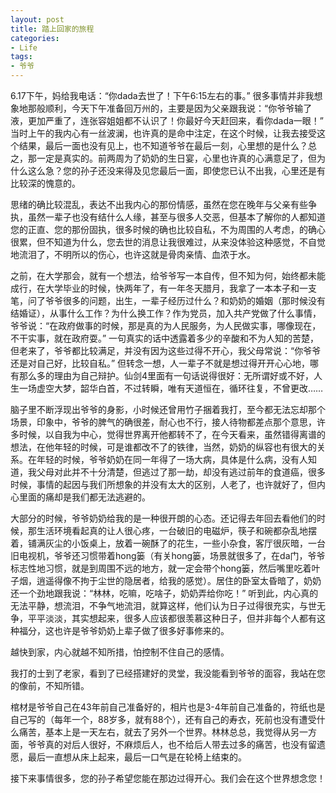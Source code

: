 ```yaml
---
layout: post
title: 踏上回家的旅程
categories:
- Life
tags:
- 爷爷
---
```


6.17下午，妈给我电话：“你dada去世了！下午6:15左右的事。” 很多事情并非我想象地那般顺利，今天下午准备回万州的，主要是因为父亲跟我说：“你爷爷输了液，更加严重了，连张容姐姐都不认识了！你最好今天赶回来，看你dada一眼！” 当时上午的我内心有一丝波澜，也许真的是命中注定，在这个时候，让我去接受这个结果，最后一面也没有见上，也不知道爷爷在最后一刻，心里想的是什么？总之，那一定是真实的。前两周为了奶奶的生日宴，心里也许真的心满意足了，但为什么这么急？您的孙子还没来得及见您最后一面，即使您已认不出我，心里还是有比较深的愧意的。

思绪的确比较混乱，表达不出我内心的那份情感，虽然在您在晚年与父亲有些争执，虽然一辈子也没有结什么人缘，甚至与很多人交恶，但基本了解你的人都知道您的正直、您的那份固执，很多时候的确也比较自私，不为周围的人考虑，的确心很累，但不知道为什么，您去世的消息让我很难过，从来没体验这种感觉，不自觉地流泪了，不明所以的伤心，也许这就是骨肉亲情、血浓于水。

之前，在大学那会，就有一个想法，给爷爷写一本自传，但不知为何，始终都未能成行，在大学毕业的时候，快两年了，有一年冬天腊月，我拿了一本本子和一支笔，问了爷爷很多的问题，出生，一辈子经历过什么？和奶奶的婚姻（那时候没有结婚证），从事什么工作？为什么换工作？作为党员，加入共产党做了什么事情，爷爷说：“在政府做事的时候，那是真的为人民服务，为人民做实事，哪像现在，不干实事，就在政府耍。” 一句真实的话中透露着多少的辛酸和不为人知的苦楚，但老来了，爷爷都比较满足，并没有因为这些过得不开心，我父母常说：“你爷爷还是对自己好，比较自私。” 但转念一想，人一辈子不就是想过得开开心心地，哪有那么多的理由为自己辩护。仙剑4里面有一句话说得很好：无所谓好或不好，人生一场虚空大梦，韶华白首，不过转瞬，唯有天道恒在，循环往复，不曾更改……

脑子里不断浮现出爷爷的身影，小时候还曾用竹子捆着我打，至今都无法忘却那个场景，印象中，爷爷的脾气的确很差，耐心也不行，接人待物都差点那个意思，许多时候，以自我为中心，觉得世界离开他都转不了，在今天看来，虽然错得离谱的想法，在他年轻的时候，可是谁都改不了的铁律，当然，奶奶的纵容也有很大的关系。在年轻的时候，爷爷奶奶在同一年得了一场大病，具体是什么病，没有人知道，我父母对此并不十分清楚，但逃过了那一劫，却没有逃过前年的食道癌，很多时候，事情的起因与我们所想象的并没有太大的区别，人老了，也许就好了，但内心里面的痛却是我们都无法逃避的。

大部分的时候，爷爷奶奶给我的是一种很开朗的心态。还记得去年回去看他们的时候，那生活环境看起真的让人很心疼，一台破旧的电磁炉，筷子和碗都杂乱地摆着，铺满灰尘的小饭桌上，放着一碗酥了的花生，一些小杂食，客厅很灰暗，一台旧电视机，爷爷还习惯带着hong篓（有关hong篓，场景就很多了，在da门，爷爷标志性地习惯，就是到周围不远的地方，就一定会带个hong篓，然后嘴里吃着叶子烟，逍遥得像不拘于尘世的隐居者，给我的感觉）。居住的卧室太昏暗了，奶奶还一个劲地跟我说：“林林，吃嘛，吃啥子，奶奶弄给你吃！” 听到此，内心真的无法平静，想流泪，不争气地流泪，就算这样，他们认为日子过得很充实，与世无争，平平淡淡，其实想起来，很多人应该都很羡慕这种日子，但并非每个人都有这种福分，这也许是爷爷奶奶上辈子做了很多好事修来的。

越快到家，内心就越不知所措，怕控制不住自己的感情。

我打的士到了老家，看到了已经搭建好的灵堂，我没能看到爷爷的面容，我站在您的像前，不知所错。

棺材是爷爷自己在43年前自己准备好的，相片也是3-4年前自己准备的，符纸也是自己写的（每年一个，88岁多，就有88个），还有自己的寿衣，死前也没有遭受什么痛苦，基本上是一天左右，就去了另外一个世界。林林总总，我觉得从另一方面，爷爷真的对后人很好，不麻烦后人，也不给后人带去过多的痛苦，也没有留遗愿，最后一直想从床上起来，最后一口气是在轮椅上结束的。

接下来事情很多，您的孙子希望您能在那边过得开心。我们会在这个世界想念您！